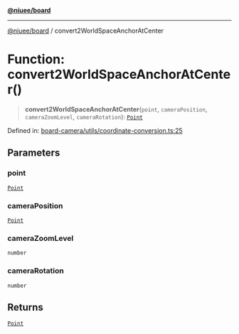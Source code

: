 [**@niuee/board**](../README.md)

***

[@niuee/board](../globals.md) / convert2WorldSpaceAnchorAtCenter

# Function: convert2WorldSpaceAnchorAtCenter()

> **convert2WorldSpaceAnchorAtCenter**(`point`, `cameraPosition`, `cameraZoomLevel`, `cameraRotation`): [`Point`](../type-aliases/Point.md)

Defined in: [board-camera/utils/coordinate-conversion.ts:25](https://github.com/niuee/board/blob/a0a1179721d4f4b943b6a9bc156753ac9737e502/src/board-camera/utils/coordinate-conversion.ts#L25)

## Parameters

### point

[`Point`](../type-aliases/Point.md)

### cameraPosition

[`Point`](../type-aliases/Point.md)

### cameraZoomLevel

`number`

### cameraRotation

`number`

## Returns

[`Point`](../type-aliases/Point.md)
